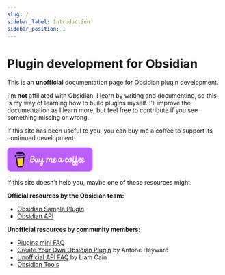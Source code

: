 ```yaml
---
slug: /
sidebar_label: Introduction
sidebar_position: 1
---
```


# Plugin development for Obsidian

This is an **unofficial** documentation page for Obsidian plugin development.

I'm **not** affiliated with Obsidian. I learn by writing and documenting, so this is my way of learning how to build plugins myself. I'll improve the documentation as I learn more, but feel free to contribute if you see something missing or wrong.

If this site has been useful to you, you can buy me a coffee to support its continued development:

<a href="https://buymeacoffee.com/marcusolsson">
  <img src="/static/img/default-violet.webp" width="200"  />
</a>

If this site doesn't help you, maybe one of these resources might:

**Official resources by the Obsidian team:**

- [Obsidian Sample Plugin](https://github.com/obsidianmd/obsidian-sample-plugin)
- [Obsidian API](https://github.com/obsidianmd/obsidian-api)

**Unofficial resources by community members:**

- [Plugins mini FAQ](https://forum.obsidian.md/t/plugins-mini-faq/7737)
- [Create Your Own Obsidian Plugin](https://www.youtube.com/watch?v=9lA-jaMNS0k) by Antone Heyward
- [Unofficial API FAQ](https://liamca.in/Obsidian/API+FAQ/index) by Liam Cain
- [Obsidian Tools](https://github.com/obsidian-tools/obsidian-tools)

